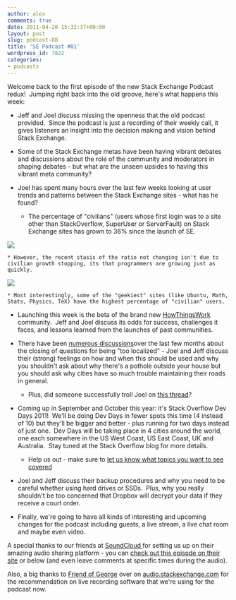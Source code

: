 ```yaml
---
author: alex
comments: true
date: 2011-04-20 15:32:37+00:00
layout: post
slug: podcast-88
title: 'SE Podcast #01'
wordpress_id: 7822
categories:
- podcasts
---
```


Welcome back to the first episode of the new Stack Exchange Podcast redux!  Jumping right back into the old groove, here's what happens this week:



	
  * Jeff and Joel discuss missing the openness that the old podcast provided.  Since the podcast is just a recording of their weekly call, it gives listeners an insight into the decision making and vision behind Stack Exchange.

	
  * Some of the Stack Exchange metas have been having vibrant debates and discussions about the role of the community and moderators in shaping debates - but what are the unseen upsides to having this vibrant meta community?

	
  * Joel has spent many hours over the last few weeks looking at user trends and patterns between the Stack Exchange sites - what has he found?


	
      * The percentage of "civilians" (users whose first login was to a site other than StackOverflow, SuperUser or ServerFault) on Stack Exchange sites has grown to 36% since the launch of SE.



[![](http://blog.stackoverflow.com/wp-content/uploads/SNAG-0001-300x211.png)](http://blog.stackoverflow.com/wp-content/uploads/SNAG-0001.png)

	
    * However, the recent stasis of the ratio not changing isn't due to civilian growth stopping, its that programmers are growing just as quickly.


[![](http://blog.stackoverflow.com/wp-content/uploads/SNAG-0002-300x208.png)](http://blog.stackoverflow.com/wp-content/uploads/SNAG-0002.png)

	
    * Most interestingly, some of the "geekiest" sites (like Ubuntu, Math, Stats, Physics, TeX) have the highest percentage of "civilian" users.






	
  * Launching this week is the beta of the brand new [HowThingsWork](http://howthingswork.stackexchange.com) community.  Jeff and Joel discuss its odds for success, challenges it faces, and lessons learned from the launches of past communities.

	
  * There have been [numerous discussions](http://meta.stackoverflow.com/questions/4818/what-questions-should-be-closed-with-reason-too-localized)over the last few months about the closing of questions for being "too localized" - Joel and Jeff discuss their (strong) feelings on how and when this should be used and why you shouldn't ask about why there's a pothole outside your house but you should ask why cities have so much trouble maintaining their roads in general.

	
    * Plus, did someone successfully troll Joel on [this thread](http://meta.stackoverflow.com/questions/86809/what-are-the-big-developer-conferences-in-australia)?




	
  * Coming up in September and October this year: it's Stack Overflow Dev Days 2011!  We'll be doing Dev Days in fewer spots this time (4 instead of 10) but they'll be bigger and better - plus running for two days instead of just one.  Dev Days will be taking place in 4 cities around the world, one each somewhere in the US West Coast, US East Coast, UK and Australia.  Stay tuned at the Stack Overflow blog for more details.

	
    * Help us out - make sure to [let us know what topics you want to see covered](http://meta.stackoverflow.com/questions/88052/what-topics-would-you-like-to-learn-at-devdays-2011)




	
  * Joel and Jeff discuss their backup procedures and why you need to be careful whether using hard drives or SSDs.  Plus, why you really shouldn't be too concerned that Dropbox will decrypt your data if they receive a court order.

	
  * Finally, we're going to have all kinds of interesting and upcoming changes for the podcast including guests, a live stream, a live chat room and maybe even video.


A special thanks to our friends at [SoundCloud ](http://www.soundcloud.com)for setting us up on their amazing audio sharing platform - you can [check out this episode on their site](http://soundcloud.com/stack-exchange/stack-exchange-podcast-episode-88) or below (and even leave comments at specific times during the audio).

Also, a big thanks to [Friend of George](http://audio.stackexchange.com/users/126/friend-of-george) over on [audio.stackexchange.com](http://audio.stackexchange.com) for the recommendation on live recording software that we're using for the podcast now.





